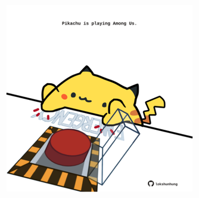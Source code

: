 <!-- built at 16/03/2025, 09:00:40 UTC -->
<p align="center">
  <img width="500" height="500" src="./ReadmeImage.svg">
</p>

